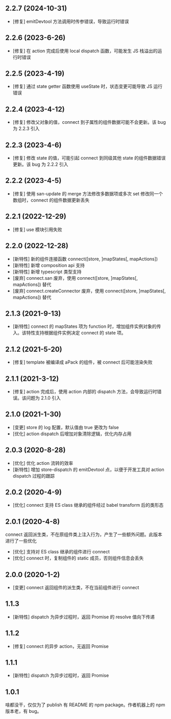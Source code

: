 2.2.7 (2024-10-31)
---------

- [修复] emitDevtool 方法调用时传参错误，导致运行时错误


2.2.6 (2023-6-26)
---------

- [修复] 在 action 完成后使用 local dispatch 函数，可能发生 JS 栈溢出的运行时错误


2.2.5 (2023-4-19)
---------

- [修复] 通过 state getter 函数使用 useState 时，状态变更可能导致 JS 运行错误


2.2.4 (2023-4-12)
---------

- [修复] 修改父对象的值，connect 到子属性的组件数据可能不会更新。该 bug 为 2.2.3 引入


2.2.3 (2023-4-6)
---------

- [修复] 修改 state 的值，可能引起 connect 到同级其他 state 的组件数据错误更新。该 bug 为 2.2.2 引入



2.2.2 (2023-4-5)
---------

- [修复] 使用 san-update 的 merge 方法修改多数据项或多次 set 修改同一个数组时，connect 的组件数据更新丢失


2.2.1 (2022-12-29)
---------

- [修复] use 模块引用失败


2.2.0 (2022-12-28)
---------

- [新特性] 新的组件连接函数 connect([store, ]mapStates[, mapActions])
- [新特性] 新增 composition api 支持
- [新特性] 新增 typescript 类型支持
- [废弃] connect.san 废弃，使用 connect([store, ]mapStates[, mapActions]) 替代
- [废弃] connect.createConnector 废弃，使用 connect([store, ]mapStates[, mapActions]) 替代


2.1.3 (2021-9-13)
---------

- [新特性] connect 的 mapStates 项为 function 时，增加组件实例对象的传入。该特性支持根据组件实例决定 connect 的 state 项。


2.1.2 (2021-5-20)
---------

- [修复] template 被编译成 aPack 的组件，被 connect 后可能渲染失败


2.1.1 (2021-3-12)
---------

- [修复] action 完成后，使用 action 内部的 dispatch 方法，会导致运行时错误。该问题为 2.1.0 引入


2.1.0 (2021-1-30)
---------

- [变更] store 的 log 配置，默认值由 true 更改为 false
- [优化] action dispatch 后增加对象清除逻辑，优化内存占用


2.0.3 (2020-8-28)
---------

- [优化] 优化 action 流转的效率
- [新特性] 增加 store-dispatch 的 emitDevtool 点，以便于开发工具对 action dispatch 过程的跟踪


2.0.2 (2020-4-9)
---------

- [优化] connect 支持 ES class 继承的组件经过 babel transform 后的类形态


2.0.1 (2020-4-8)
---------

connect 返回派生类，不在原组件类上注入行为，产生了一些额外问题。此版本进行了一些优化

- [优化] 支持对 ES class 继承的组件进行 connect
- [优化] connect 时，复制组件的 static 成员，否则组件信息会丢失


2.0.0 (2020-1-2)
---------

- [变更] connect 返回组件的派生类，不在当前组件进行 connect


1.1.3
---------

- [新特性] dispatch 为异步过程时，返回 Promise 的 resolve 值向下传递


1.1.2
---------

- [修复] connect 的异步 action，无返回 Promise


1.1.1
---------

- [新特性] dispatch 为异步过程时，返回 Promise


1.0.1
---------

啥都没干，仅仅为了 publish 有 README 的 npm package。作者机器上的 npm 版本老，有 bug。
